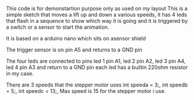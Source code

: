 This code is for demonstartion purpose only as used on my layout
This is a simple sketch that moves a lift up and down a various speeds, it has 4 leds that flash in a sequence to show which way it is going and it is triggered by a switch or a sensor to start the animation.

It is based on a arduino nano which sits on asensor shield

The trigger sensor is on pin  A5 and returns to a GND pin

The four leds are connected to pins
led 1 pin A1, led 2 pin A2, led 3 pin A4, led 4 pin A3 and return to a GND pin each led has a builtin 220ohm resistor in my case.


There are 3 speeds that the stepper motor uses int speeda = 3;, int speedb = 5;, int speedc = 13;, Max speed is 15 for the stepper motor i use.


